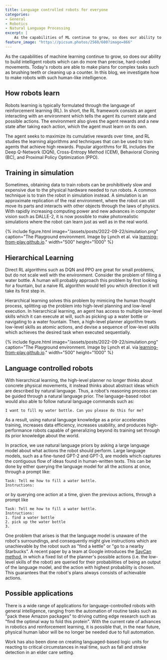 ```yaml
---
title: Language controlled robots for everyone
categories:
- General
- Robotics
- Natural Language Processing
excerpt: |
    As the capabilities of ML continue to grow, so does our ability to build intelligent robots which can do more than precise, hard-coded movements. Today's robots are able to make plans for complex tasks such as brushing teeth or cleaning up a counter. In this blog, we investigate how to make robots with such human-like intelligence.
feature_image: "https://picsum.photos/2560/600?image=866"
---
```


As the capabilities of machine learning continue to grow, so does our ability to build intelligent robots which can do more than precise, hard-coded movements. Today's robots are able to make plans for complex tasks such as brushing teeth or cleaning up a counter. In this blog, we investigate how to make robots with such human-like intelligence.

## How robots learn
Robots learning is typically formulated through the language of reinforcement learning (RL). In short, the RL framework consists an agent interacting with an environment which tells the agent its current state and possible actions. The environment also gives the agent rewards and a new state after taking each action, which the agent must learn on its own. 

The agent seeks to maximize its cumulative rewards over time, and RL studies the learning algorithms and techniques that can be used to train agents that achieve high rewards. Popular algorithms for RL includes the Deep Q-Network (DQN), Cross-Entropy Method (CEM), Behavioral Cloning (BC), and Proximal Policy Optimization (PPO).

## Training in simulation
Sometimes, obtaining data to train robots can be prohibitively slow and expensive due to the physical hardware needed to run robots. A common technique is to train the robot in simulation instead. A simulation is an approximate replication of the real environment, where the robot can still move its parts and interacts with other objects through the laws of physics. With rapidly increasing computing power and new advances in computer vision such as DALLE-2, it is now possible to make photorealistic simulations where the robot can learn just as well as in the real world.

{% include figure.html image="/assets/posts/2022-09-22/simulation.png" caption="The Playground environment. Image by Lynch et al. via <a href='https://learning-from-play.github.io/'>learning-from-play.github.io</a>." width="500" height="1000" %}

## Hierarchical Learning
Direct RL algorithms such as DQN and PPO are great for small problems, but do not scale well with the environment. Consider the problem of filling a water bottle. A human will probably approach this problem by first looking for a fountain, but a naive RL algorithm would tell you which direction it will take its first step in. 

Hierarchical learning solves this problem by mimicing the human thought process, splitting up the problem into high-level planning and low-level execution. In hierarchical learning, an agent has access to multiple low-level skills which it can execute at will, such as picking up a water bottle or navigating to a water fountain. Then, a high-level planner algorithm treats low-level skills as atomic actions, and devise a sequence of low-level skills which achieves the desired task when executed sequentially.

{% include figure.html image="/assets/posts/2022-09-22/simulation.png" caption="The Playground environment. Image by Lynch et al. via <a href='https://learning-from-play.github.io/'>learning-from-play.github.io</a>." width="500" height="1000" %}

## Language controlled robots
With hierarchical learning, the high-level planner no longer thinks about concrete physical movements, it instead thinks about abstract ideas which are described by natural language. Thus, a robot's reasoning process can be guided through a natural language prior. The language-based robot would also able to follow natural language commands such as:

```I want to fill my water bottle. Can you please do this for me?```

As a result, using natural language knowledge as a prior accelerates training, increases data efficiency, increases usability, and produces high-performance robots capable of generalizing beyond its training set through its prior knowledge about the world. 

In practice, we use natural language priors by asking a large language model about what actions the robot should perform. Large language models, such as a fine-tuned GPT-2 and GPT-3, are models which captures the contiguous flow of ideas found in human-written texts. This can be done by either querying the language model for all the actions at once, through a prompt like:
```
Task: Tell me how to fill a water bottle. 
Instructions: 
```
or by querying one action at a time, given the previous actions, through a prompt like
```
Task: Tell me how to fill a water bottle. 
Instructions: 
1. find a water bottle
2. pick up the water bottle
3. 
```
One problem that arises is that the language model is unaware of the robot's surroundings, and consequently might give instructions which are unachievable by the robot such as "find a kettle" or "go to a nearby Starbucks". A recent paper by a team at Google introduces the [SayCan method](https://say-can.github.io/ "SayCan method"), in which a fixed list of the planner's possible actions (i.e. the low-level skills of the robot) are queried for their probabilities of being an output of the language model, and the action with highest probability is chosen. This guarantees that the robot's plans always consists of achievable actions.

## Possible applications
There is a wide range of applications for language-controlled robots with general intelligence, ranging from the automation of routine tasks such as "pack these Amazon packages" to driving cutting edge research such as "find the optimal way to fold this protein". With the current rate of advances in robotics and reinforcement learning, it is possible that, in the near future, physical human labor will be no longer be needed due to full automation. 

Work has also been done on creating languaged-based logic units for reacting to critical circumstances in real time, such as fall and stroke detection in an elder care setting.